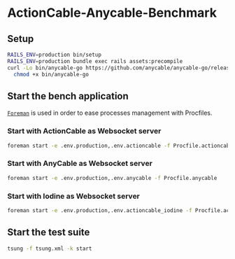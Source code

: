 # ActionCable-Anycable-Benchmark

## Setup

```bash
RAILS_ENV=production bin/setup
RAILS_ENV=production bundle exec rails assets:precompile
curl -Lo bin/anycable-go https://github.com/anycable/anycable-go/releases/download/v0.6.0/anycable-go-v0.6.0-linux-amd64 && \
  chmod +x bin/anycable-go
```

## Start the bench application

[`Foreman`](https://github.com/ddollar/foreman) is used in order to ease processes management with Procfiles.

### Start with ActionCable as Websocket server

```bash
foreman start -e .env.production,.env.actioncable -f Procfile.actioncable
```

### Start with AnyCable as Websocket server

```bash
foreman start -e .env.production,.env.anycable -f Procfile.anycable
```

### Start with Iodine as Websocket server

```bash
foreman start -e .env.production,.env.actioncable_iodine -f Procfile.actioncable_iodine
```

## Start the test suite

```bash
tsung -f tsung.xml -k start
```
